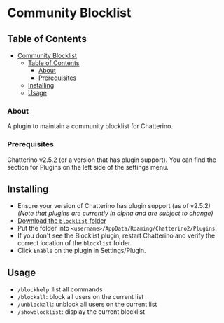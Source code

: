 # Community Blocklist

## Table of Contents

- [Community Blocklist](#community-blocklist)
  - [Table of Contents](#table-of-contents)
    - [About ](#about-)
    - [Prerequisites](#prerequisites)
  - [Installing](#installing)
  - [Usage ](#usage-)

### About <a name = "about"></a>

A plugin to maintain a community blocklist for Chatterino.

### Prerequisites

Chatterino v2.5.2 (or a version that has plugin support). You can find the section for Plugins on the left side of the settings menu.

## Installing<a name = "installing"></a>

- Ensure your version of Chatterino has plugin support (as of v2.5.2) *(Note that plugins are currently in alpha and are subject to change)*
- [Download the `blocklist` folder](https://download-directory.github.io/?url=https%3A%2F%2Fgithub.com%2Fjccdev45%2Fblocklist%2Ftree%2Fmain%2Fblocklist)
- Put the folder into `<username>/AppData/Roaming/Chatterino2/Plugins`.
- If you don't see the Blocklist plugin, restart Chatterino and verify the correct location of the `blocklist` folder.
- Click `Enable` on the plugin in Settings/Plugin.

## Usage <a name = "usage"></a>

- `/blockhelp`: list all commands
- `/blockall`: block all users on the current list
- `/unblockall`: unblock all users on the current list
- `/showblocklist`: display the current blocklist
